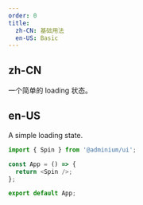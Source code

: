```yaml
---
order: 0
title:
  zh-CN: 基础用法
  en-US: Basic
---
```


## zh-CN

一个简单的 loading 状态。

## en-US

A simple loading state.

```js
import { Spin } from '@adminium/ui';

const App = () => {
  return <Spin />;
};

export default App;
```

